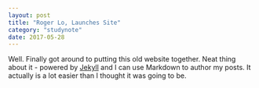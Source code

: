 ```yaml
---
layout: post
title: "Roger Lo, Launches Site"
category: "studynote"
date: 2017-05-28
---
```


Well. Finally got around to putting this old website together. Neat thing about it - powered by [Jekyll](http://jekyllrb.com) and I can use Markdown to author my posts. It actually is a lot easier than I thought it was going to be.
